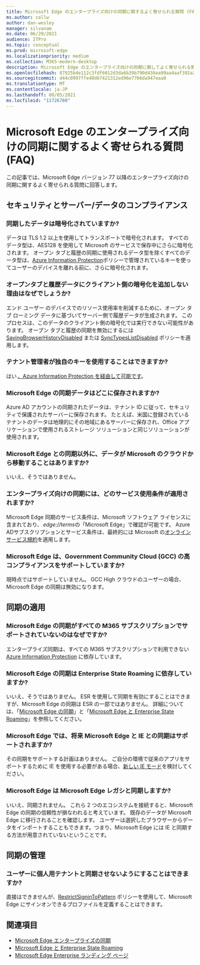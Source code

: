 ```yaml
---
title: Microsoft Edge のエンタープライズ向けの同期に関するよく寄せられる質問 (FAQ)
ms.author: collw
author: dan-wesley
manager: silvanam
ms.date: 06/29/2021
audience: ITPro
ms.topic: conceptual
ms.prod: microsoft-edge
ms.localizationpriority: medium
ms.collection: M365-modern-desktop
description: Microsoft Edge のエンタープライズ向けの同期に関してよく寄せられる質問。
ms.openlocfilehash: 87925b4e112c3fdf6012d3da6b39b790d436ea99aa4aaf392a2e635e98a9c4e3
ms.sourcegitcommit: d44c0997ffe40d67421312ed96e7766da947eaa0
ms.translationtype: MT
ms.contentlocale: ja-JP
ms.lasthandoff: 08/05/2021
ms.locfileid: "11726780"
---
```

# <a name="microsoft-edge-enterprise-sync-faq"></a>Microsoft Edge のエンタープライズ向けの同期に関するよく寄せられる質問 (FAQ)

この記事では、Microsoft Edge バージョン 77 以降のエンタープライズ向けの同期に関するよく寄せられる質問に回答します。

## <a name="security-and-serverdata-compliance"></a>セキュリティとサーバー/データのコンプライアンス

### <a name="is-the-synced-data-encrypted"></a>同期したデータは暗号化されていますか?

データは TLS 1.2 以上を使用してトランスポートで暗号化されます。 すべてのデータ型は、AES128 を使用して Microsoft のサービスで保存中にさらに暗号化されます。 オープン タブと履歴の同期に使用されるデータ型を除くすべてのデータ型は、[Azure Information Protection](./microsoft-edge-policies.md#restrictsignintopattern)ポリシーで管理されているキーを使ってユーザーのデバイスを離れる前に、さらに暗号化されます。

### <a name="why-dont-open-tab-and-history-data-have-more-client-side-encryption"></a>オープンタブと履歴データにクライアント側の暗号化を追加しない理由はなぜでしょうか?

エンド ユーザー のデバイスでのリソース使用率を削減するために、オープン タブ ローミング データに基づいてサーバー側で履歴データが生成されます。 このプロセスは、このデータのクライアント側の暗号化では実行できない可能性があります。 オープン タブと履歴の同期を無効にするには [SavingBrowserHistoryDisabled](./microsoft-edge-policies.md#savingbrowserhistorydisabled) または [SyncTypesListDisabled](./microsoft-edge-policies.md#synctypeslistdisabled) ポリシーを適用します。

### <a name="can-tenant-admins-bring-their-own-key"></a>テナント管理者が独自のキーを使用することはできますか?

はい [、Azure Information Protection を経由して可能です](https://azure.microsoft.com/services/information-protection/)。

### <a name="where-is-microsoft-edge-sync-data-stored"></a>Microsoft Edge の同期データはどこに保存されますか?

Azure AD アカウントの同期されたデータは、テナント ID に従って、セキュリティで保護されたサーバーに保存されます。 たとえば、米国に登録されているテナントのデータは地理的にその地域にあるサーバーに保存され、Office アプリケーションで使用されるストレージ ソリューションと同じソリューションが使用されます。

### <a name="does-the-data-ever-leave-microsofts-cloud-aside-from-syncing-to-microsoft-edge"></a>Microsoft Edge との同期以外に、データが Microsoft のクラウドから移動することはありますか?

いいえ、そうではありません。

### <a name="what-terms-of-service-does-enterprise-sync-fall-under"></a>エンタープライズ向けの同期には、どのサービス使用条件が適用されますか?

Microsoft Edge 同期のサービス条件は、Microsoft ソフトウェア ライセンスに含まれており、 *edge://terms*の「Microsoft Edge」で確認が可能です。 Azure ADサブスクリプションとサービス条件は、最終的には Microsoft の[オンライン サービス規約](https://www.microsoft.com/licensing/product-licensing/products)を適用します。 

### <a name="does-microsoft-edge-support-government-community-cloud-gcc-high-compliance"></a>Microsoft Edge は、Government Community Cloud (GCC) の高コンプライアンスをサポートしていますか?

現時点ではサポートしていません。 GCC High クラウドのユーザーの場合、Microsoft Edge の同期は無効になります。

## <a name="applying-sync"></a>同期の適用

### <a name="why-isnt-microsoft-edge-sync-supported-in-all-m365-subscriptions"></a>Microsoft Edge の同期がすべての M365 サブスクリプションでサポートされていないのはなぜですか?

エンタープライズ同期は、すべての M365 サブスクリプションで利用できない [Azure Information Protection](https://azure.microsoft.com/services/information-protection/) に依存しています。

### <a name="is-microsoft-edge-sync-based-on-enterprise-state-roaming"></a>Microsoft Edge の同期は Enterprise State Roaming に依存していますか?

いいえ、そうではありません。 ESR を使用して同期を有効にすることはできますが、Microsoft Edge の同期は ESR の一部ではありません。 詳細については、「[Microsoft Edge の同期](/DeployEdge/microsoft-edge-enterprise-sync)」と「[Microsoft Edge と Enterprise State Roaming](/DeployEdge/microsoft-edge-enterprise-state-roaming)」を参照してください。

### <a name="will-microsoft-edge-ever-support-syncing-between-microsoft-edge-and-ie"></a>Microsoft Edge では、将来 Microsoft Edge と IE との同期はサポートされますか?

その同期をサポートする計画はありません。 ご自分の環境で従来のアプリをサポートするために IE を使用する必要がある場合、[新しい IE モード](./edge-ie-mode.md)を検討してください。

### <a name="will-microsoft-edge-sync-with-microsoft-edge-legacy"></a>Microsoft Edge は Microsoft Edge レガシと同期しますか?

いいえ、同期されません。 これら 2 つのエコシステムを接続すると、Microsoft Edge の同期の信頼性が損なわれると考えています。 既存のデータが Microsoft Edge に移行されることを確認します。 ユーザーは選択したブラウザーからデータをインポートすることもできます。つまり、Microsoft Edge には IE と同期する方法が用意されていないということです。

## <a name="managing-sync"></a>同期の管理

### <a name="is-it-possible-to-stop-my-users-from-syncing-with-a-personal-tenant"></a>ユーザーに個人用テナントと同期させないようにすることはできますか?

直接はできませんが、[RestrictSigninToPattern](./microsoft-edge-policies.md#restrictsignintopattern) ポリシーを使用して、Microsoft Edge にサインオンできるプロファイルを定義することはできます。

## <a name="see-also"></a>関連項目

- [Microsoft Edge エンタープライズの同期](microsoft-edge-enterprise-sync.md)
- [Microsoft Edge と Enterprise State Roaming](microsoft-edge-enterprise-state-roaming.md)
- [Microsoft Edge Enterprise ランディング ページ](https://aka.ms/EdgeEnterprise)